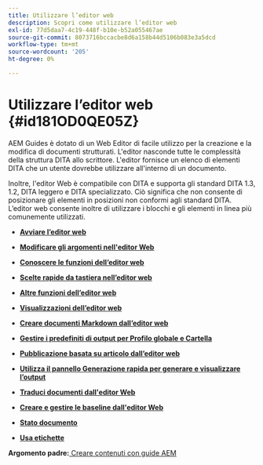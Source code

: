 ```yaml
---
title: Utilizzare l’editor web
description: Scopri come utilizzare l’editor web
exl-id: 77d5daa7-4c19-448f-b10e-b52a055467ae
source-git-commit: 8073716bccacbe8d6a158b44d5106b083e3a5dcd
workflow-type: tm+mt
source-wordcount: '205'
ht-degree: 0%

---
```


# Utilizzare l’editor web {#id181OD0QE05Z}

AEM Guides è dotato di un Web Editor di facile utilizzo per la creazione e la modifica di documenti strutturati. L&#39;editor nasconde tutte le complessità della struttura DITA allo scrittore. L&#39;editor fornisce un elenco di elementi DITA che un utente dovrebbe utilizzare all&#39;interno di un documento.

Inoltre, l&#39;editor Web è compatibile con DITA e supporta gli standard DITA 1.3, 1.2, DITA leggero e DITA specializzato. Ciò significa che non consente di posizionare gli elementi in posizioni non conformi agli standard DITA. L’editor web consente inoltre di utilizzare i blocchi e gli elementi in linea più comunemente utilizzati.

- **[Avviare l’editor web](web-editor-launch-editor.md)**

- **[Modificare gli argomenti nell&#39;editor Web](web-editor-edit-topics.md)**

- **[Conoscere le funzioni dell’editor web](web-editor-features.md)**

- **[Scelte rapide da tastiera nell’editor web](web-editor-keyboard-shortcuts.md)**

- **[Altre funzioni dell’editor web](web-editor-other-features.md)**

- **[Visualizzazioni dell’editor web](web-editor-views.md)**

- **[Creare documenti Markdown dall’editor web](web-editor-markdown-topic.md)**

- **[Gestire i predefiniti di output per Profilo globale e Cartella](web-editor-manage-output-presets.md)**

- **[Pubblicazione basata su articolo dall’editor web](web-editor-article-publishing.md)**

- **[Utilizza il pannello Generazione rapida per generare e visualizzare l’output](web-editor-quick-generate-panel.md)**

- **[Traduci documenti dall&#39;editor Web](translate-documents-web-editor.md)**

- **[Creare e gestire le baseline dall&#39;editor Web](web-editor-baseline.md)**

- **[Stato documento](web-editor-document-states.md)**

- **[Usa etichette](web-editor-use-label.md)**


**Argomento padre:**[ Creare contenuti con guide AEM](authoring-content-xml-doc.md)
